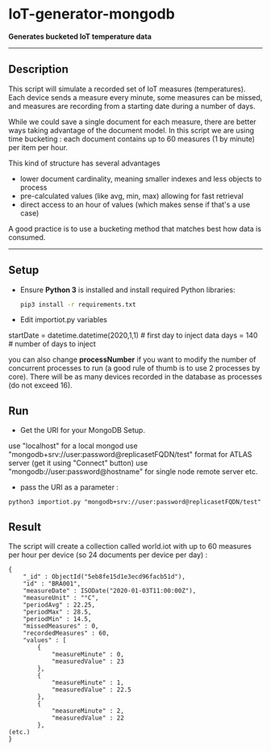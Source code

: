 # IoT-generator-mongodb
 
__Generates bucketed IoT temperature data__

---
## Description

This script will simulate a recorded set of IoT measures (temperatures).
Each device sends a measure every minute, some measures can be missed, and measures are recording from a starting date during a number of days.

While we could save a single document for each measure, there are better ways taking advantage of the document model. In this script we are using time bucketing : each document contains up to 60 measures (1 by minute) per item per hour.

This kind of structure has several advantages
- lower document cardinality, meaning smaller indexes and less objects to process
- pre-calculated values (like avg, min, max) allowing for fast retrieval
- direct access to an hour of values (which makes sense if that's a use case)

A good practice is to use a bucketing method that matches best how data is consumed.

---
## Setup
* Ensure __Python 3__ is installed and install required Python libraries:
  ```bash
  pip3 install -r requirements.txt
  ```
* Edit importiot.py variables

startDate = datetime.datetime(2020,1,1) # first day to inject data
days = 140 # number of days to inject

you can also change __processNumber__ if you want to modify the number of concurrent processes to run (a good rule of thumb is to use 2 processes by core).
There will be as many devices recorded in the database as processes (do not exceed 16).

## Run
* Get the URI for your MongoDB Setup. 

use "localhost" for a local mongod 
use "mongodb+srv://user:password@replicasetFQDN/test" format for ATLAS server (get it using "Connect" button)
use "mongodb://user:password@hostname" for single node remote server
etc.

* pass the URI as a parameter :

```
python3 importiot.py "mongodb+srv://user:password@replicasetFQDN/test"
```

## Result

The script will create a collection called world.iot with up to 60 measures per hour per device (so 24 documents per device per day) :
```
{
	"_id" : ObjectId("5eb8fe15d1e3ecd96facb51d"),
	"id" : "BRA001",
	"measureDate" : ISODate("2020-01-03T11:00:00Z"),
	"measureUnit" : "°C",
	"periodAvg" : 22.25,
	"periodMax" : 28.5,
	"periodMin" : 14.5,
	"missedMeasures" : 0,
	"recordedMeasures" : 60,
	"values" : [
		{
			"measureMinute" : 0,
			"measuredValue" : 23
		},
		{
			"measureMinute" : 1,
			"measuredValue" : 22.5
		},
		{
			"measureMinute" : 2,
			"measuredValue" : 22
		},
(etc.)
}
```
